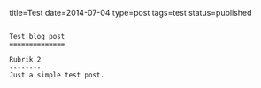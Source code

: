 title=Test
date=2014-07-04
type=post
tags=test
status=published
~~~~~~

Test blog post
==============

Rubrik 2
--------
Just a simple test post.
